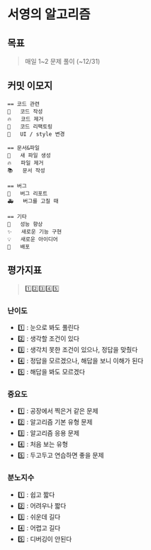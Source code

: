 # 서영의 알고리즘
## 목표
> 매일 1~2 문제 풀이 (~12/31)
## 커밋 이모지
```
== 코드 관련
📝	코드 작성
🔥	코드 제거
🔨	코드 리팩토링
💄	UI / style 변경

== 문서&파일
📰	새 파일 생성
🔥	파일 제거
📚	문서 작성

== 버그
🐛	버그 리포트
🚑	버그를 고칠 때

== 기타
🐎	성능 향상
✨	새로운 기능 구현
💡	새로운 아이디어
🚀	배포
```
## 평가지표
> 1️⃣2️⃣3️⃣4️⃣5️⃣
### 난이도
- 1️⃣ : 눈으로 봐도 풀린다
- 2️⃣ : 생각할 조건이 있다
- 3️⃣ : 생각치 못한 조건이 있으나, 정답을 맞췄다
- 4️⃣ : 정답을 모르겠으나, 해답을 보니 이해가 된다
- 5️⃣ : 해답을 봐도 모르겠다
### 중요도
- 1️⃣ : 공장에서 찍은거 같은 문제
- 2️⃣ : 알고리즘 기본 유형 문제
- 3️⃣ : 알고리즘 응용 문제 
- 4️⃣ : 처음 보는 유형
- 5️⃣ : 두고두고 연습하면 좋을 문제
### 분노지수
- 1️⃣ : 쉽고 짧다
- 2️⃣ : 어려우나 짧다
- 3️⃣ : 쉬운데 길다
- 4️⃣ : 어렵고 길다
- 5️⃣ : 디버깅이 안된다
